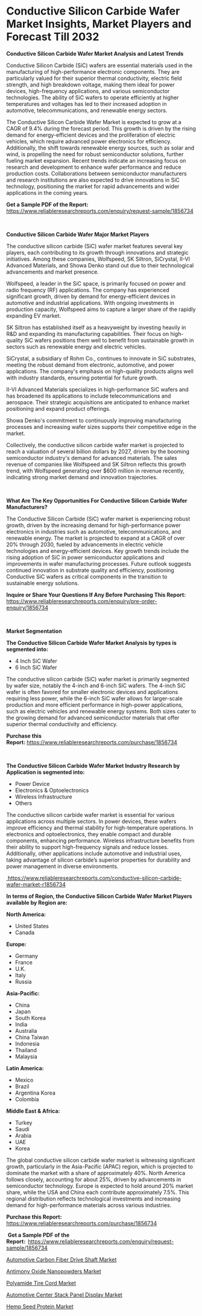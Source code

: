 <p><h1>Conductive Silicon Carbide Wafer Market Insights, Market Players and Forecast Till 2032</h1></p><p><strong>Conductive Silicon Carbide Wafer Market Analysis and Latest Trends</strong></p>
<p><p>Conductive Silicon Carbide (SiC) wafers are essential materials used in the manufacturing of high-performance electronic components. They are particularly valued for their superior thermal conductivity, electric field strength, and high breakdown voltage, making them ideal for power devices, high-frequency applications, and various semiconductor technologies. The ability of SiC wafers to operate efficiently at higher temperatures and voltages has led to their increased adoption in automotive, telecommunications, and renewable energy sectors.</p><p>The Conductive Silicon Carbide Wafer Market is expected to grow at a CAGR of 9.4% during the forecast period. This growth is driven by the rising demand for energy-efficient devices and the proliferation of electric vehicles, which require advanced power electronics for efficiency. Additionally, the shift towards renewable energy sources, such as solar and wind, is propelling the need for robust semiconductor solutions, further fueling market expansion. Recent trends indicate an increasing focus on research and development to enhance wafer performance and reduce production costs. Collaborations between semiconductor manufacturers and research institutions are also expected to drive innovations in SiC technology, positioning the market for rapid advancements and wider applications in the coming years.</p></p>
<p><strong>Get a Sample PDF of the Report:&nbsp;</strong> <a href="https://www.reliableresearchreports.com/enquiry/request-sample/1856734?utm_campaign=31&utm_medium=2&utm_source=Github&utm_content=ia&utm_term=08012025&utm_id=conductive-silicon-carbide-wafer">https://www.reliableresearchreports.com/enquiry/request-sample/1856734</a></p>
<p>&nbsp;</p>
<p><strong>Conductive Silicon Carbide Wafer Major Market Players</strong></p>
<p><p>The conductive silicon carbide (SiC) wafer market features several key players, each contributing to its growth through innovations and strategic initiatives. Among these companies, Wolfspeed, SK Siltron, SiCrystal, II-VI Advanced Materials, and Showa Denko stand out due to their technological advancements and market presence.</p><p>Wolfspeed, a leader in the SiC space, is primarily focused on power and radio frequency (RF) applications. The company has experienced significant growth, driven by demand for energy-efficient devices in automotive and industrial applications. With ongoing investments in production capacity, Wolfspeed aims to capture a larger share of the rapidly expanding EV market.</p><p>SK Siltron has established itself as a heavyweight by investing heavily in R&D and expanding its manufacturing capabilities. Their focus on high-quality SiC wafers positions them well to benefit from sustainable growth in sectors such as renewable energy and electric vehicles.</p><p>SiCrystal, a subsidiary of Rohm Co., continues to innovate in SiC substrates, meeting the robust demand from electronic, automotive, and power applications. The company's emphasis on high-quality products aligns well with industry standards, ensuring potential for future growth.</p><p>II-VI Advanced Materials specializes in high-performance SiC wafers and has broadened its applications to include telecommunications and aerospace. Their strategic acquisitions are anticipated to enhance market positioning and expand product offerings.</p><p>Showa Denko's commitment to continuously improving manufacturing processes and increasing wafer sizes supports their competitive edge in the market. </p><p>Collectively, the conductive silicon carbide wafer market is projected to reach a valuation of several billion dollars by 2027, driven by the booming semiconductor industry's demand for advanced materials. The sales revenue of companies like Wolfspeed and SK Siltron reflects this growth trend, with Wolfspeed generating over $600 million in revenue recently, indicating strong market demand and innovation trajectories.</p></p>
<p>&nbsp;</p>
<p><strong>What Are The Key Opportunities For Conductive Silicon Carbide Wafer Manufacturers?</strong></p>
<p><p>The Conductive Silicon Carbide (SiC) wafer market is experiencing robust growth, driven by the increasing demand for high-performance power electronics in industries such as automotive, telecommunications, and renewable energy. The market is projected to expand at a CAGR of over 20% through 2030, fueled by advancements in electric vehicle technologies and energy-efficient devices. Key growth trends include the rising adoption of SiC in power semiconductor applications and improvements in wafer manufacturing processes. Future outlook suggests continued innovation in substrate quality and efficiency, positioning Conductive SiC wafers as critical components in the transition to sustainable energy solutions.</p></p>
<p><strong>Inquire or Share Your Questions If Any Before Purchasing This Report:</strong> <a href="https://www.reliableresearchreports.com/enquiry/pre-order-enquiry/1856734?utm_campaign=31&utm_medium=2&utm_source=Github&utm_content=ia&utm_term=08012025&utm_id=conductive-silicon-carbide-wafer">https://www.reliableresearchreports.com/enquiry/pre-order-enquiry/1856734</a></p>
<p>&nbsp;</p>
<p><strong>Market Segmentation</strong></p>
<p><strong>The Conductive Silicon Carbide Wafer Market Analysis by types is segmented into:</strong></p>
<p><ul><li>4 Inch SiC Wafer</li><li>6 Inch SiC Wafer</li></ul></p>
<p><p>The conductive silicon carbide (SiC) wafer market is primarily segmented by wafer size, notably the 4-inch and 6-inch SiC wafers. The 4-inch SiC wafer is often favored for smaller electronic devices and applications requiring less power, while the 6-inch SiC wafer allows for larger-scale production and more efficient performance in high-power applications, such as electric vehicles and renewable energy systems. Both sizes cater to the growing demand for advanced semiconductor materials that offer superior thermal conductivity and efficiency.</p></p>
<p><strong>Purchase this Report:&nbsp;</strong><a href="https://www.reliableresearchreports.com/purchase/1856734?utm_campaign=31&utm_medium=2&utm_source=Github&utm_content=ia&utm_term=08012025&utm_id=conductive-silicon-carbide-wafer">https://www.reliableresearchreports.com/purchase/1856734</a></p>
<p>&nbsp;</p>
<p><strong>The Conductive Silicon Carbide Wafer Market Industry Research by Application is segmented into:</strong></p>
<p><ul><li>Power Device</li><li>Electronics & Optoelectronics</li><li>Wireless Infrastructure</li><li>Others</li></ul></p>
<p><p>The conductive silicon carbide wafer market is essential for various applications across multiple sectors. In power devices, these wafers improve efficiency and thermal stability for high-temperature operations. In electronics and optoelectronics, they enable compact and durable components, enhancing performance. Wireless infrastructure benefits from their ability to support high-frequency signals and reduce losses. Additionally, other applications include automotive and industrial uses, taking advantage of silicon carbide’s superior properties for durability and power management in diverse environments.</p></p>
<p><a href="https://www.reliableresearchreports.com/conductive-silicon-carbide-wafer-market-r1856734?utm_campaign=31&utm_medium=2&utm_source=Github&utm_content=ia&utm_term=08012025&utm_id=conductive-silicon-carbide-wafer">&nbsp;https://www.reliableresearchreports.com/conductive-silicon-carbide-wafer-market-r1856734</a></p>
<p><strong>In terms of Region, the Conductive Silicon Carbide Wafer Market Players available by Region are:</strong></p>
<p>
    <p> <strong> North America: </strong>
        <ul>
            <li>United States</li>
            <li>Canada</li>
        </ul>
        </p> 
    <p> <strong> Europe: </strong>
        <ul>
            <li>Germany</li>
            <li>France</li>
            <li>U.K.</li>
            <li>Italy</li>
            <li>Russia</li>
        </ul>
        </p> 
    <p> <strong> Asia-Pacific: </strong>
        <ul>
            <li>China</li>
            <li>Japan</li>
            <li>South Korea</li>
            <li>India</li>
            <li>Australia</li>
            <li>China Taiwan</li>
            <li>Indonesia</li>
            <li>Thailand</li>
            <li>Malaysia</li>
        </ul>
        </p> 
    <p> <strong> Latin America: </strong>
        <ul>
            <li>Mexico</li>
            <li>Brazil</li>
            <li>Argentina Korea</li>
            <li>Colombia</li>
        </ul>
        </p> 
    <p> <strong> Middle East & Africa: </strong>
        <ul>
            <li>Turkey</li>
            <li>Saudi</li>
            <li>Arabia</li>
            <li>UAE</li>
            <li>Korea</li>
        </ul>
    </p>
    </p>
<p><p>The global conductive silicon carbide wafer market is witnessing significant growth, particularly in the Asia-Pacific (APAC) region, which is projected to dominate the market with a share of approximately 40%. North America follows closely, accounting for about 25%, driven by advancements in semiconductor technology. Europe is expected to hold around 20% market share, while the USA and China each contribute approximately 7.5%. This regional distribution reflects technological investments and increasing demand for high-performance materials across various industries.</p></p>
<p><strong>Purchase this Report: </strong><a href="https://www.reliableresearchreports.com/purchase/1856734?utm_campaign=31&utm_medium=2&utm_source=Github&utm_content=ia&utm_term=08012025&utm_id=conductive-silicon-carbide-wafer">https://www.reliableresearchreports.com/purchase/1856734</a></p>
<p>&nbsp;<strong>Get a Sample PDF of the Report:&nbsp;&nbsp;</strong><a href="https://www.reliableresearchreports.com/enquiry/request-sample/1856734?utm_campaign=31&utm_medium=2&utm_source=Github&utm_content=ia&utm_term=08012025&utm_id=conductive-silicon-carbide-wafer">https://www.reliableresearchreports.com/enquiry/request-sample/1856734</a></p>
<p><strong></strong></p>
<p><p><a href="https://github.com/shondapmbau/Market-Research-Report-List-1/blob/main/automotive-carbon-fiber-drive-shaft-market.md?utm_campaign=31&utm_medium=2&utm_source=Github&utm_content=ia&utm_term=08012025&utm_id=conductive-silicon-carbide-wafer">Automotive Carbon Fiber Drive Shaft Market</a></p><p><a href="https://www.linkedin.com/pulse/global-growth-antimony-oxide-nanopowders-market-projected-ozh8f?utm_campaign=31&utm_medium=2&utm_source=Github&utm_content=ia&utm_term=08012025&utm_id=conductive-silicon-carbide-wafer">Antimony Oxide Nanopowders Market</a></p><p><a href="https://www.linkedin.com/pulse/polyamide-tire-cord-market-report-anticipated-cagr-138-comprehensive-qsqnf?utm_campaign=31&utm_medium=2&utm_source=Github&utm_content=ia&utm_term=08012025&utm_id=conductive-silicon-carbide-wafer">Polyamide Tire Cord Market</a></p><p><a href="https://github.com/MonroeBullock54/Market-Research-Report-List-1/blob/main/automotive-center-stack-panel-display-market.md?utm_campaign=31&utm_medium=2&utm_source=Github&utm_content=ia&utm_term=08012025&utm_id=conductive-silicon-carbide-wafer">Automotive Center Stack Panel Display Market</a></p><p><a href="https://www.linkedin.com/pulse/global-hemp-seed-protein-market-analysis-2025-2032-average-mkbbf?utm_campaign=31&utm_medium=2&utm_source=Github&utm_content=ia&utm_term=08012025&utm_id=conductive-silicon-carbide-wafer">Hemp Seed Protein Market</a></p></p>